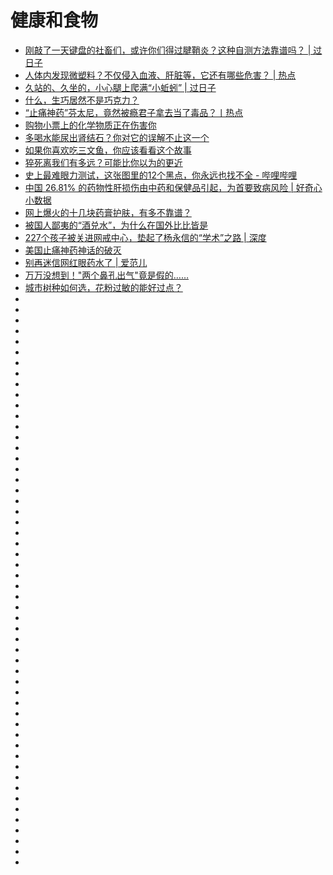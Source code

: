 # 健康和食物


*   [刚敲了一天键盘的社畜们，或许你们得过腱鞘炎？这种自测方法靠谱吗？ | 过日子](https://mp.weixin.qq.com/s?__biz=MTg1MjI3MzY2MQ==&mid=2651701437&idx=1&sn=943e99f64df5fdd0c7c6a0a6bb676876&chksm=5da1e42f6ad66d395e36f236952d5d1b0f46d062f9e0dabcd0d89f19ce7c9add87588abdb566&mpshare=1&scene=23&srcid=1023ACLiNQXumU2IY2w8UY6P#rd)
*   [人体内发现微塑料？不仅侵入血液、肝脏等，它还有哪些危害？ | 热点](https://mp.weixin.qq.com/s?__biz=MTg1MjI3MzY2MQ==&mid=2651701855&idx=1&sn=fcf25d2c22ca5c244bc41d0add3dd89c&chksm=5da1e6cd6ad66fdb8c1074c938e27aa703af3ee0531be5d363dafad4f0ca9de6ded11747ac4c&mpshare=1&scene=23&srcid=1027seEGDy8StwW536X7SfiA#rd)
*   [久站的、久坐的，小心腿上爬满“小蚯蚓” | 过日子](https://mp.weixin.qq.com/s?__biz=MTg1MjI3MzY2MQ==&mid=2651701880&idx=1&sn=6871dd5f7ce53d56d1f6274573fe6bc3&chksm=5da1e6ea6ad66ffce311a17da98be25cc442e00cc6b058615be4e71cf97f52b489c30664ff05&mpshare=1&scene=23&srcid=1027wicYCiaVo9IDpQFWVX5m#rd)
*   [什么，生巧居然不是巧克力？](https://mp.weixin.qq.com/s?__biz=MTg1MjI3MzY2MQ==&mid=2651702750&idx=3&sn=5b9ad0da80d1c824e3d9135940e11728&chksm=5da1e14c6ad6685a940a46d8716b0bc80758a880889459694fc8f13f3a8280a5760c0db67321&mpshare=1&scene=23&srcid=1118wZh8otCmpxbNxFojTZBZ#rd)
*   [“止痛神药”芬太尼，竟然被瘾君子拿去当了毒品？丨热点](https://mp.weixin.qq.com/s?__biz=MTg1MjI3MzY2MQ==&mid=2651703764&idx=1&sn=54ec7f235ea99bc80857889794aa2969&chksm=5da1ed466ad664509a684c08ee2835b6c4b7adb3f8b11d009f179f1ec0913247e442842b7e90&mpshare=1&scene=23&srcid=1205B86dCerSY9h0FwbhCfBH#rd)
*   [购物小票上的化学物质正在伤害你](https://mp.weixin.qq.com/s?__biz=Njk5MTE1&mid=2652398195&idx=1&sn=0a928a5cd1cc269c91be279d5a54ee85&chksm=33d99ff704ae16e148f878fd385eae2719db056c4e213e1d8e1fa2649ba901e319073aca6b95&mpshare=1&scene=23&srcid=0108MedhtZRNTq3qiwxZAjll#rd)
*   [多喝水能尿出肾结石？你对它的误解不止这一个](https://mp.weixin.qq.com/s?__biz=MTg1MjI3MzY2MQ==&mid=2651705332&idx=1&sn=8d3489211ac1fd8d66a47c7c1d8c8e7b&chksm=5da1eb666ad662707eb34011a2a88210e94f3c0b46073dbd20cf7689b45f4ba40737aa81a81b&mpshare=1&scene=23&srcid=01089cSvLTVwwnjCEujjgmgC#rd)
*   [如果你喜欢吃三文鱼，你应该看看这个故事](https://mp.weixin.qq.com/s?__biz=MzI2MzE2NDczMw==&mid=2649736718&idx=1&sn=b96e681a45b7b9416a055ec6bc658cab&chksm=f25b605cc52ce94a9c2ba08a380fcdd7bf8869850f1868e11ca0b36b007182ec01bcfd111b1d&mpshare=1&scene=23&srcid=#rd)
*   [猝死离我们有多远？可能比你以为的更近](https://mp.weixin.qq.com/s?__biz=MTg1MjI3MzY2MQ==&mid=2651707246&idx=1&sn=d0c74f0d031888d577fad7bd46a43741&chksm=5da1f3fc6ad67aea4fde688214c27b3906a39015952d35e594e4bcde9597069485a126eb762b&mpshare=1&scene=23&srcid=#rd)
*   [史上最难眼力测试，这张图里的12个黑点，你永远也找不全 - 哔哩哔哩](https://www.bilibili.com/read/cv2157327)
*   [中国 26.81% 的药物性肝损伤由中药和保健品引起，为首要致病风险 | 好奇心小数据](http://www.qdaily.com/articles/61455.html)
*   [网上爆火的十几块药膏护肤，有多不靠谱？](https://mp.weixin.qq.com/s?__biz=MTg1MjI3MzY2MQ==&mid=2651707571&idx=1&sn=3539281f3306891f4336bd612ac444fa&chksm=5da1fc216ad67537ba20ce3a85a29d7ab06081baac48bacd861bb128faed889641b27601cd9e&mpshare=1&scene=23&srcid=#rd)
*   [被国人鄙夷的“酒兑水”，为什么在国外比比皆是](https://mp.weixin.qq.com/s?__biz=MTg1MjI3MzY2MQ==&mid=2651707601&idx=1&sn=5a735274f88fcff16098e9419c44a7bc&chksm=5da1fc436ad67555a247fbed1d7c8ab427ec43495122a1925fc6ca53bfbe50116bb35adc4ede&mpshare=1&scene=23&srcid=#rd)
*   [227个孩子被关进网戒中心，垫起了杨永信的“学术”之路 | 深度](https://mp.weixin.qq.com/s?__biz=MTg1MjI3MzY2MQ==&mid=2651707646&idx=1&sn=387d39cf6fa83841da3eea9aefc925a1&chksm=5da1fc6c6ad6757a165216a2e3f5788d13e254c575a184b90e7567f51d8919159947dbde38c2&mpshare=1&scene=23&srcid=#rd)
*   [美国止痛神药神话的破灭](https://mp.weixin.qq.com/s?__biz=MzUxMTMwMTMxMw==&mid=2247491429&idx=1&sn=bf879b0678d4dc595e3cd3e5bfba922f&chksm=f9749ccbce0315dd6128b09eb6f95bb9afe42e8ba920df5ea3cb5fc17ea2388d56e01d2242bb&xtrack=1&scene=0&subscene=131&clicktime=1553069338&ascene=7&devicetype=android-28&version=2700033b&nettype=cmnet&abtest_cookie=AwABAAoACwATAAQAI5ceAFaZHgDImR4A3JkeAAAA&lang=zh_CN&pass_ticket=%2BnwEo%2BO53pru9NX8OnBRDZpapVU89O3hI38IA3mO4bL6rPs7Mpw%2B9hVRTcrMVVus&wx_header=1&client=tim&ADUIN=780885029&ADSESSION=1553042480&ADTAG=CLIENT.QQ.5603_.0&ADPUBNO=26882)
*   [别再迷信网红眼药水了 | 爱范儿](https://www.ifanr.com/1222712)
*   [万万没想到！"两个鼻孔出气"竟是假的……](https://mp.weixin.qq.com/s?__biz=MTg1MjI3MzY2MQ==&mid=2651707202&idx=2&sn=b2d04b6d01f42fa32d1267eef7446721&chksm=5da1f3d06ad67ac630f0c8a9048261ae2cacb0bde945d863c618d86072f6bb25160f93136c02&mpshare=1&scene=23&srcid=1027iUI7FXwrBJ9dHUVU9Ewj&sharer_sharetime=1572142713593&sharer_shareid=19fe229c09c2cd2c6445c2856dcf3d6d#rd)
*   [城市树种如何选，花粉过敏的能好过点？](https://mp.weixin.qq.com/s?__biz=Njk5MTE1&mid=2652399438&idx=1&sn=37f5b084e8578e35b02c2ec12851da71&chksm=33d99aca04ae13dc3b3f4bc97f85473842db9d49056b08c3c0d745b1d7f99f51ffcbe450e16c&mpshare=1&scene=23&srcid=1027ryn94ywLHuMNlOeuNXIq&sharer_sharetime=1572139769135&sharer_shareid=19fe229c09c2cd2c6445c2856dcf3d6d#rd)
*   []()
*   []()
*   []()
*   []()
*   []()
*   []()
*   []()
*   []()
*   []()
*   []()
*   []()
*   []()
*   []()
*   []()
*   []()
*   []()
*   []()
*   []()
*   []()
*   []()
*   []()
*   []()
*   []()
*   []()
*   []()
*   []()
*   []()
*   []()
*   []()
*   []()
*   []()
*   []()
*   []()
*   []()
*   []()
*   []()
*   []()
*   []()
*   []()
*   []()
*   []()
*   []()
*   []()
*   []()
*   []()
*   []()
*   []()
*   []()
*   []()
*   []()
*   []()
*   []()
*   []()
*   []()
